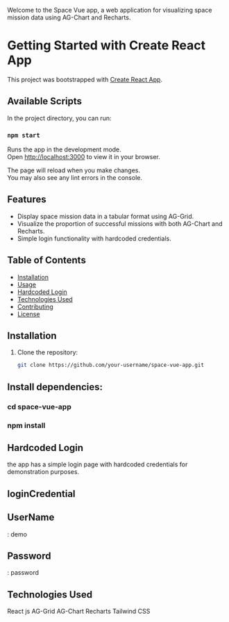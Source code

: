 Welcome to the Space Vue app, a web application for visualizing space mission data using AG-Chart and Recharts.

# Getting Started with Create React App

This project was bootstrapped with [Create React App](https://github.com/facebook/create-react-app).

## Available Scripts

In the project directory, you can run:

### `npm start`

Runs the app in the development mode.\
Open [http://localhost:3000](http://localhost:3000) to view it in your browser.

The page will reload when you make changes.\
You may also see any lint errors in the console.

## Features

- Display space mission data in a tabular format using AG-Grid.
- Visualize the proportion of successful missions with both AG-Chart and Recharts.
- Simple login functionality with hardcoded credentials.

## Table of Contents

- [Installation](#installation)
- [Usage](#usage)
- [Hardcoded Login](#hardcoded-login)
- [Technologies Used](#technologies-used)
- [Contributing](#contributing)
- [License](#license)

## Installation

1. Clone the repository:

   ```bash
   git clone https://github.com/your-username/space-vue-app.git
   ```

## Install dependencies:

### cd space-vue-app

### npm install

## Hardcoded Login

the app has a simple login page with hardcoded credentials for demonstration purposes.

## loginCredential

## UserName

: demo

## Password

: password

## Technologies Used

React js
AG-Grid
AG-Chart
Recharts
Tailwind CSS
